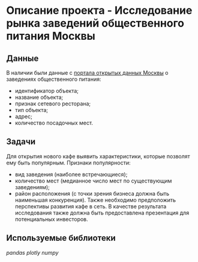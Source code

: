 # Описание проекта - Исследование рынка заведений общественного питания Москвы

## Данные

В наличии были данные с [портала открытых данных Москвы](https://data.mos.ru/opendata) о заведениях общественного питания:
- идентификатор объекта;
- название объекта;
- признак сетевого ресторана;
- тип объекта;
- адрес;
- количество посадочных мест.

## Задачи

Для открытия нового кафе выявить характеристики, которые позволят ему быть популярным. Признаки популярности:
- вид заведения (наиболее встречающиеся);
- количество мест (медианное число мест по существующим заведениям);
- район расположения (с точки зрения бизнеса должна быть наименьшая конкуренция).
Также необходимо предположить перспективы развития кафе в сеть.
В качестве результата исследования также должна быть предоставлена презентация для потенциальных инвесторов.

## Используемые библиотеки
*pandas*
*plotly*
*numpy*